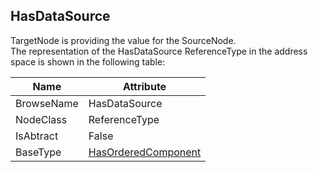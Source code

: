 <!-- objecttype -->
## HasDataSource
TargetNode is providing the value for the SourceNode.  
The representation of the HasDataSource ReferenceType in the address space is shown in the following table:  

|Name|Attribute|
|---|---|
|BrowseName|HasDataSource|
|NodeClass|ReferenceType|
|IsAbtract|False|
|BaseType|[HasOrderedComponent](../../../Core/Part3/ReferenceTypes/HasOrderedComponent/readme.md)|


